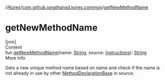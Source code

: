 //[Kores](../index.md)/[com.github.jonathanxd.kores.common](index.md)/[getNewMethodName](get-new-method-name.md)



# getNewMethodName  
[jvm]  
Content  
fun [getNewMethodName](get-new-method-name.md)(name: [String](https://kotlinlang.org/api/latest/jvm/stdlib/kotlin/-string/index.html), source: [Instructions](../com.github.jonathanxd.kores/-instructions/index.md)): [String](https://kotlinlang.org/api/latest/jvm/stdlib/kotlin/-string/index.html)  
More info  


Gets a new unique method name based on name and check if the name is not already in use by other [MethodDeclarationBase](../com.github.jonathanxd.kores.base/-method-declaration-base/index.md) in source.

  



